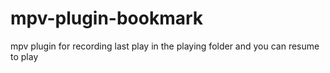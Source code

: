 # mpv-plugin-bookmark
mpv plugin for recording last play in the playing folder and you can resume to play
